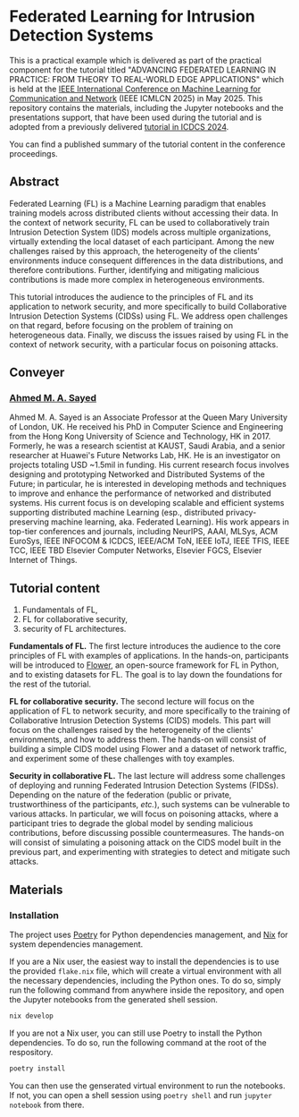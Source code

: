 # Federated Learning for Intrusion Detection Systems

This is a practical example which is delivered as part of the practical component for the tutorial titled "ADVANCING FEDERATED LEARNING IN PRACTICE: FROM THEORY TO REAL-WORLD EDGE APPLICATIONS" which is held at the [IEEE International Conference on Machine Learning for Communication and Network](https://icdcs2025.icdcs.org/) (IEEE ICMLCN 2025) in May 2025.
This repository contains the materials, including the Jupyter notebooks and the presentations support, that have been used during the tutorial and is adopted from a previously delivered [tutorial in ICDCS 2024](https://github.com/leolavaur/icdcs_2025).

You can find a published summary of the tutorial content in the conference proceedings.


## Abstract

Federated Learning (FL) is a Machine Learning paradigm that enables training models across distributed clients without accessing their data.
In the context of network security, FL can be used to collaboratively train Intrusion Detection System (IDS) models across multiple organizations, virtually extending the local dataset of each participant. Among the new challenges raised by this approach, the heterogeneity of the clients’ environments induce consequent differences in the data distributions, and therefore contributions.
Further, identifying and mitigating malicious contributions is made more complex in heterogeneous environments.

This tutorial introduces the audience to the principles of FL and its application to network security, and more specifically to build Collaborative Intrusion Detection Systems (CIDSs) using FL.
We address open challenges on that regard, before focusing on the problem of training on heterogeneous data.
Finally, we discuss the issues raised by using FL in the context of network security, with a particular focus on poisoning attacks.


## Conveyer

### [Ahmed M. A. Sayed](https://eecs.qmul.ac.uk/~ahmed/)

Ahmed M. A. Sayed is an Associate Professor at the Queen Mary University of London, UK. He received his PhD in Computer Science and Engineering from the Hong Kong University of Science and Technology, HK in 2017. Formerly, he was a research scientist at KAUST, Saudi Arabia, and a senior researcher at Huawei's Future Networks Lab, HK. He is an investigator on projects totaling USD ~1.5mil in funding. His current research focus involves designing and prototyping Networked and Distributed Systems of the Future; in particular, he is interested in developing methods and techniques to improve and enhance the performance of networked and distributed systems. His current focus is on developing scalable and efficient systems supporting distributed machine Learning (esp., distributed privacy-preserving machine learning, aka. Federated Learning). His work appears in top-tier conferences and journals, including NeurIPS, AAAI, MLSys, ACM EuroSys, IEEE INFOCOM & ICDCS, IEEE/ACM ToN, IEEE IoTJ, IEEE TFIS, IEEE TCC, IEEE TBD Elsevier Computer Networks, Elsevier FGCS, Elsevier Internet of Things.

## Tutorial content

1. Fundamentals of FL,
2. FL for collaborative security,
3. security of FL architectures.

**Fundamentals of FL.** 
The first lecture introduces the audience to the core principles of FL with examples of applications.
In the hands-on, participants will be introduced to [Flower](https://flower.ai/), an open-source framework for FL in Python, and to existing datasets for FL.
The goal is to lay down the foundations for the rest of the tutorial.

**FL for collaborative security.**
The second lecture will focus on the application of FL to network security, and more specifically to the training of Collaborative Intrusion Detection Systems (CIDS) models.
This part will focus on the challenges raised by the heterogeneity of the clients' environments, and how to address them.
The hands-on will consist of building a simple CIDS model using Flower and a dataset of network traffic, and experiment some of these challenges with toy examples.

**Security in collaborative FL.** 
The last lecture will address some challenges of deploying and running Federated Intrusion Detection Systems (FIDSs).
Depending on the nature of the federation (public or private, trustworthiness of the participants, *etc.*), such systems can be vulnerable to various attacks.
In particular, we will focus on poisoning attacks, where a participant tries to degrade the global model by sending malicious contributions, before discussing possible countermeasures.
The hands-on will consist of simulating a poisoning attack on the CIDS model built in the previous part, and experimenting with strategies to detect and mitigate such attacks.


## Materials

### Installation

The project uses [Poetry](https://python-poetry.org) for Python dependencies management, and [Nix](https://nixos.org) for system dependencies management.

If you are a Nix user, the easiest way to install the dependencies is to use the provided `flake.nix` file, which will create a virtual environment with all the necessary dependencies, including the Python ones.
To do so, simply run the following command from anywhere inside the repository, and open the Jupyter notebooks from the generated shell session.
```bash
nix develop
```

If you are not a Nix user, you can still use Poetry to install the Python dependencies.
To do so, run the following command at the root of the respository.
```bash
poetry install
```
You can then use the genserated virtual environment to run the notebooks.
If not, you can open a shell session using `poetry shell` and run `jupyter notebook` from there.


